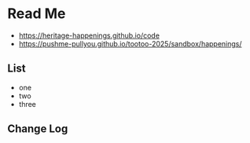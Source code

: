 # Read Me

* https://heritage-happenings.github.io/code
* https://pushme-pullyou.github.io/tootoo-2025/sandbox/happenings/

## List

* one
* two
* three

## Change Log


